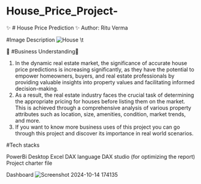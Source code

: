 # House_Price_Project-

✨ # House Price Prediction ✨
Author: Ritu Verma

#Image Description
![House](https://github.com/user-attachments/assets/6774193b-621b-477c-824e-77b667d884c8)
\t

🌟 #Business Understanding🌟

1. In the dynamic real estate market, the significance of accurate house price predictions is increasing significantly, as they have the potential to empower homeowners, buyers, and real estate professionals by providing valuable insights into property values and facilitating informed decision-making.
2. As a result, the real estate industry faces the crucial task of determining the appropriate pricing for houses before listing them on the market. This is achieved through a comprehensive analysis of various property attributes such as location, size, amenities, condition, market trends, and more.
3. If you want to know more business uses of this project you can go through this project and discover its importance in real world scenarios.

#Tech stacks

PowerBi Desktop
Excel
DAX language
DAX studio (for optimizing the report)
Project charter file

Dashboard
![Screenshot 2024-10-14 174135](https://github.com/user-attachments/assets/3dba49b4-dbe4-47b4-83f6-73b5b30b9a9e)

